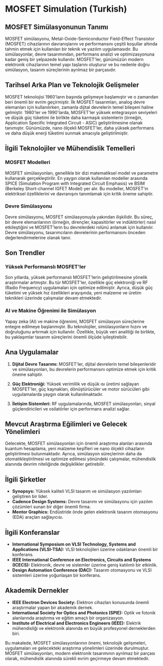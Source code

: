 # MOSFET Simulation (Turkish)

## MOSFET Simülasyonunun Tanımı

MOSFET simülasyonu, Metal-Oxide-Semiconductor Field-Effect Transistor (MOSFET) cihazlarının davranışlarını ve performansını çeşitli koşullar altında tahmin etmek için kullanılan bir teknik ve yazılım uygulamasıdır. Bu simülasyonlar, devre tasarımından, performans analizi ve optimizasyonuna kadar geniş bir yelpazede kullanılır. MOSFET'ler, günümüzün modern elektronik cihazlarının temel yapı taşlarını oluşturur ve bu nedenle doğru simülasyon, tasarım süreçlerinin ayrılmaz bir parçasıdır.

## Tarihsel Arka Plan ve Teknolojik Gelişmeler

MOSFET teknolojisi 1960'ların başında gelişmeye başlamıştır ve o zamandan beri önemli bir evrim geçirmiştir. İlk MOSFET tasarımları, analog devre elemanları için kullanılırken, zamanla dijital devrelerin temel bileşeni haline gelmiştir. 1980'ler ve 1990'larda, MOSFET'ler yüksek entegrasyon seviyeleri ve düşük güç tüketimi ile birlikte daha karmaşık sistemlerin (örneğin, Application Specific Integrated Circuit - ASIC) geliştirilmesine olanak tanımıştır. Günümüzde, nano ölçekli MOSFET'ler, daha yüksek performans ve daha düşük enerji tüketimi sunmak amacıyla geliştirilmiştir.

## İlgili Teknolojiler ve Mühendislik Temelleri

### MOSFET Modelleri

MOSFET simülasyonları, genellikle bir dizi matematiksel model ve parametre kullanarak gerçekleştirilir. En yaygın olarak kullanılan modeller arasında SPICE (Simulation Program with Integrated Circuit Emphasis) ve BSIM (Berkeley Short-channel IGFET Model) yer alır. Bu modeller, MOSFET'in elektriksel özelliklerini ve davranışını tanımlamak için kritik öneme sahiptir.

### Devre Simülasyonu

Devre simülasyonu, MOSFET simülasyonuyla yakından ilişkilidir. Bu süreç, bir devre elemanlarının (örneğin, dirençler, kapasitörler ve indüktörler) nasıl etkileştiğini ve MOSFET'lerin bu devrelerdeki rolünü anlamak için kullanılır. Devre simülasyonu, tasarımcıların devrelerinin performansını önceden değerlendirmelerine olanak tanır.

## Son Trendler

### Yüksek Performanslı MOSFET'ler

Son yıllarda, yüksek performanslı MOSFET'lerin geliştirilmesine yönelik araştırmalar artmıştır. Bu tür MOSFET'ler, özellikle güç elektroniği ve RF (Radio Frequency) uygulamaları için optimize edilmiştir. Ayrıca, düşük güç tüketimi ve yüksek hız özellikleri arayışında, yeni malzeme ve üretim teknikleri üzerinde çalışmalar devam etmektedir.

### AI ve Makine Öğrenimi ile Simülasyon

Yapay zeka (AI) ve makine öğrenimi, MOSFET simülasyon süreçlerine entegre edilmeye başlanmıştır. Bu teknolojiler, simülasyonların hızını ve doğruluğunu artırmak için kullanılır. Özellikle, büyük veri analitiği ile birlikte, bu yaklaşımlar tasarım süreçlerini önemli ölçüde iyileştirebilir.

## Ana Uygulamalar

1. **Dijital Devre Tasarımı:** MOSFET'ler, dijital devrelerin temel bileşenleridir ve simülasyonları, bu devrelerin performansını optimize etmek için kritik öneme sahiptir.
   
2. **Güç Elektroniği:** Yüksek verimlilik ve düşük ısı üretimi sağlayan MOSFET'ler, güç kaynakları, dönüştürücüler ve motor sürücüleri gibi uygulamalarda yaygın olarak kullanılmaktadır.

3. **İletişim Sistemleri:** RF uygulamalarında, MOSFET simülasyonları, sinyal güçlendiricileri ve osilatörler için performans analizi sağlar.

## Mevcut Araştırma Eğilimleri ve Gelecek Yönelimleri

Gelecekte, MOSFET simülasyonları için önemli araştırma alanları arasında kuantum hesaplama, yeni malzeme keşifleri ve nano ölçekli cihazların geliştirilmesi bulunmaktadır. Ayrıca, simülasyon süreçlerinin daha da otomatikleştirilmesi ve optimize edilmesi yönündeki çalışmalar, mühendislik alanında devrim niteliğinde değişiklikler getirebilir.

## İlgili Şirketler

- **Synopsys:** Yüksek kaliteli VLSI tasarım ve simülasyon yazılımları geliştiren bir lider.
- **Cadence Design Systems:** Devre tasarımı ve simülasyonu için yazılım çözümleri sunan bir diğer önemli firma.
- **Mentor Graphics:** Endüstride önde gelen elektronik tasarım otomasyonu (EDA) araçları sağlayıcısı.

## İlgili Konferanslar

- **International Symposium on VLSI Technology, Systems and Applications (VLSI-TSA):** VLSI teknolojileri üzerine odaklanan önemli bir konferans.
- **IEEE International Conference on Electronics, Circuits and Systems (ICECS):** Elektronik, devre ve sistemler üzerine geniş katılımlı bir etkinlik.
- **Design Automation Conference (DAC):** Tasarım otomasyonu ve VLSI sistemleri üzerine yoğunlaşan bir konferans.

## Akademik Dernekler

- **IEEE Electron Devices Society:** Elektron cihazları konusunda önemli araştırmalar yapan bir akademik dernek.
- **International Society for Optics and Photonics (SPIE):** Optik ve fotonik alanlarında araştırma ve eğitim amaçlı bir organizasyon.
- **Institute of Electrical and Electronics Engineers (IEEE):** Elektrik mühendisliği ve elektronik alanında en büyük profesyonel derneklerden biri.

Bu makalede, MOSFET simülasyonlarının önemi, teknolojik gelişmeleri, uygulamaları ve gelecekteki araştırma yönelimleri üzerinde durulmuştur. MOSFET simülasyonları, modern elektronik tasarımının ayrılmaz bir parçası olarak, mühendislik alanında sürekli evrim geçirmeye devam etmektedir.